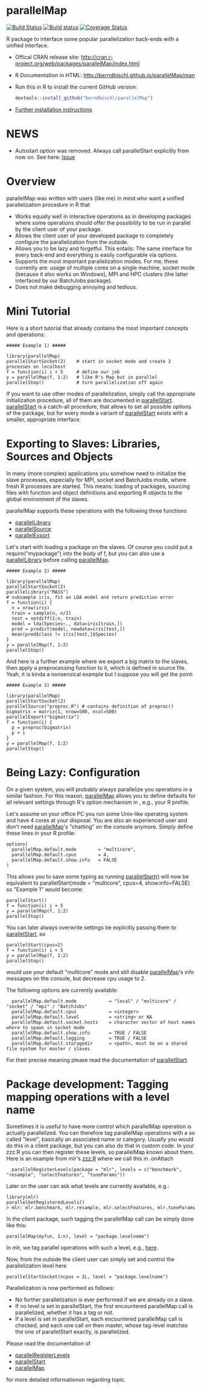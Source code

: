 parallelMap
===========

[![Build Status](https://travis-ci.org/berndbischl/parallelMap.svg)](https://travis-ci.org/berndbischl/parallelMap)
[![Build status](https://ci.appveyor.com/api/projects/status/2fg42cayx6e4yh82/branch/master?svg=true)](https://ci.appveyor.com/project/berndbischl/parallelmap/branch/master)
[![Coverage Status](https://coveralls.io/repos/berndbischl/parallelMap/badge.svg?branch=master)](https://coveralls.io/r/berndbischl/parallelMap?branch=master)

R package to interface some popular parallelization back-ends with a unified interface.

* Offical CRAN release site:
  http://cran.r-project.org/web/packages/parallelMap/index.html

* R Documentation in HTML:
  http://berndbischl.github.io/parallelMap/man

* Run this in R to install the current GitHub version:
  ```r
  devtools::install_github("berndbischl/parallelMap")
  ```

* [Further installation instructions](https://github.com/tudo-r/PackagesInfo/wiki/Installation-Information)

NEWS
====

* Autostart option was removed. Always call parallelStart explicitly from now on. See here: [Issue](https://github.com/berndbischl/parallelMap/issues/17)


Overview
========

parallelMap was written with users (like me) in mind who want a unified parallelization procedure in R that

* Works equally well in interactive operations as in developing packages where some operations should offer the possibility to be run in parallel by the client user of your package.
* Allows the client user of your developed package to completely configure the parallelization from the outside.
* Allows you to be lazy and forgetful. This entails: The same interface for every back-end and everything is easily configurable via options.
* Supports the most important parallelization modes. For me, these currently are: usage of multiple cores on a single machine, socket mode (because it also works on Windows), MPI and HPC clusters (the latter interfaced by our BatchJobs package).
* Does not make debugging annoying and tedious.


Mini Tutorial
=============

Here is a short tutorial that already contains the most important concepts and operations:

```splus
##### Example 1) #####

library(parallelMap)
parallelStartSocket(2)    # start in socket mode and create 2 processes on localhost
f = function(i) i + 5     # define our job
y = parallelMap(f, 1:2)   # like R's Map but in parallel
parallelStop()            # turn parallelization off again
```

If you want to use other modes of parallelization, simply call the appropriate initialization procedure, all of them are documented in [parallelStart](http://berndbischl.github.io/parallelMap/man/parallelStart.html). [parallelStart](http://berndbischl.github.io/parallelMap/man/parallelStart.html) is a catch-all procedure, that allows to set all possible options of the package, but for every mode a variant of [parallelStart](http://berndbischl.github.io/parallelMap/man/parallelStart.html) exists with a smaller, appropriate interface.


Exporting to Slaves: Libraries, Sources and Objects
==================================================

In many (more complex) applications you somehow need to initialize the slave processes, especially for MPI, socket and BatchJobs mode, where fresh R processes are started. This means: loading of packages, sourcing files with function and object definitions and exporting R objects to the global environment of the slaves.

parallelMap supports these operations with the following three functions

 * [parallelLibrary](http://berndbischl.github.io/parallelMap/man/parallelLibrary.html)
 * [parallelSource](http://berndbischl.github.io/parallelMap/man/parallelSource.html)
 * [parallelExport](http://berndbischl.github.io/parallelMap/man/parallelExport.html)

Let's start with loading a package on the slaves. Of course you could put a require("mypackage") into the body of f, but you can also use a [parallelLibrary](http://berndbischl.github.io/parallelMap/man/parallelLibrary.html) before calling [parallelMap](http://berndbischl.github.io/parallelMap/man/parallelMap.html).

```splus
##### Example 2) #####

library(parallelMap)
parallelStartSocket(2)
parallelLibrary("MASS")
# subsample iris, fit an LDA model and return prediction error
f = function(i) {
  n = nrow(iris)
  train = sample(n, n/2)
  test = setdiff(1:n, train)
  model = lda(Species~., data=iris[train,])
  pred = predict(model, newdata=iris[test,])
  mean(pred$class != iris[test,]$Species)
}
y = parallelMap(f, 1:2)
parallelStop()
```

And here is a further example where we export a big matrix to the slaves, then
apply a preprocessing function to it, which is defined in source file. Yeah, it is kinda
a nonsensical example but I suppose you will get the point:

```splus
##### Example 3) #####

library(parallelMap)
parallelStartSocket(2)
parallelSource("preproc.R") # contains definition of preproc()
bigmatrix = matrix(1, nrow=500, ncol=500)
parallelExport("bigmatrix")
f = function(i) {
  p = preproc(bigmatrix)
  p + i
}
y = parallelMap(f, 1:2)
parallelStop()
```


Being Lazy: Configuration
========================================

On a given system, you will probably always parallelize you operations in a similar fashion. For this reason, [parallelMap](http://berndbischl.github.io/parallelMap/man/parallelMap.html) allows you to define defaults for all relevant settings through R's option mechanism in , e.g., your R profile.

Let's assume on your office PC you run some Unix-like operating system and have 4 cores at your disposal. You are also an experienced user and don't need [parallelMap](http://berndbischl.github.io/parallelMap/man/parallelMap.html)'s "chatting" on the console anymore. Simply define these lines in your R profile:


```splus
options(
  parallelMap.default.mode        = "multicore",
  parallelMap.default.cpus        = 4,
  parallelMap.default.show.info   = FALSE
)
```

This allows you to save some typing as running [parallelStart()](http://berndbischl.github.io/parallelMap/man/parallelStart.html) will now be equivalent to parallelStart(mode = "multicore", cpus=4, show.info=FALSE) so "Example 1" would become:

```splus
parallelStart()
f = function(i) i + 5
y = parallelMap(f, 1:2)
parallelStop()
```

You can later always overwrite settings be explicitly passing them to [parallelStart](http://berndbischl.github.io/parallelMap/man/parallelStart.html), so


```splus
parallelStart(cpus=2)
f = function(i) i + 5
y = parallelMap(f, 1:2)
parallelStop()
```

would use your default "multicore" mode and still disable [parallelMap](http://berndbischl.github.io/parallelMap/man/parallelMap.html)'s info messages on the console, but decrease cpu usage to 2.

The following options are currently available:

```splus
  parallelMap.default.mode            = "local" / "multicore" / "socket" / "mpi" / "BatchJobs"
  parallelMap.default.cpus            = <integer>
  parallelMap.default.level           = <string> or NA
  parallelMap.default.socket.hosts    = character vector of host names where to spawn in socket mode
  parallelMap.default.show.info       = TRUE / FALSE
  parallelMap.default.logging         = TRUE / FALSE
  parallelMap.default.storagedir      = <path>, must be on a shared file system for master / slaves
```

For their precise meaning please read the documentation of [parallelStart](http://berndbischl.github.io/parallelMap/man/parallelStart.html).


Package development: Tagging mapping operations with a level name
=================================================================

Sometimes it is useful to have more control which parallelMap operation is actually parallelized.
You can therefore tag parallelMap operations with a so called "level", basically an associated name
or category. Usually you would do this in a client package, but you can also do that in custom code.
In your zzz.R you can then register these levels, so parallelMap known about them.
Here is an example from mlr's
[zzz.R](https://github.com/berndbischl/mlr/blob/master/R/zzz.R)
where we call this in .onAttach

```splus
  parallelRegisterLevels(package = "mlr", levels = c("benchmark", "resample", "selectFeatures", "tuneParams"))
```

Later on the user can ask what levels are currently available, e.g.:
```splus
library(mlr)
parallelGetRegisteredLevels()
> mlr: mlr.benchmark, mlr.resample, mlr.selectFeatures, mlr.tuneParams
```

In the client package, such tagging the parallelMap call can be simply done like this:
```splus
parallelMap(myfun, 1:n), level = "package.levelname")
```

In mlr, we tag parallel operations with such a level, e.g.,
[here](https://github.com/berndbischl/mlr/blob/master/R/resample.R).

Now, from the outside the client user can simply set and control the parallelization level here

```splus
parallelStartSocket(ncpus = 2L, level = "package.levelname")
```

Parallelization is now performed as follows:

* No further parallelization is ever performed if we are already on a slave.
* If no level is set in parallelStart, the first encountered parallelMap call is parallelized, whether it has a tag or
not.
* If a level is set in parallelStart, each encountered parallelMap call is checked, and each one
  call on then master, whose tag-level matches the one of parallelStart exactly, is parallelized.

Please read the documentation of

 * [parallelRegisterLevels](http://www.rdocumentation.org/packages/parallelMap/functions/parallelRegisterLevels)
 * [parallelStart](http://www.rdocumentation.org/packages/parallelMap/functions/parallelStart)
 * [parallelMap](http://www.rdocumentation.org/packages/parallelMap/functions/parallelMap)

for more detailed informationon regarding topic.





